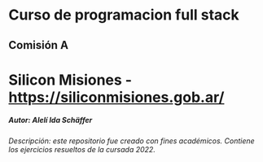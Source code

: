 # Curso de programacion full stack
## Comisión A
Silicon Misiones - https://siliconmisiones.gob.ar/
=======

##### Autor: Alelí Ida Schäffer
###### Descripción: este repositorio fue creado con fines académicos. Contiene los ejercicios resueltos de la cursada 2022.
